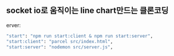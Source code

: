 ## socket io로 움직이는 line chart만드는 클론코딩

erver:

```bash
"start": "npm run start:client & npm run start:server",
"start:client": "parcel src/index.html",
"start:server": "nodemon src/server.js",
```
